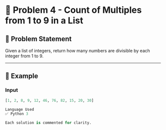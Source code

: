 # 🔢 Problem 4 - Count of Multiples from 1 to 9 in a List

## 🧩 Problem Statement

Given a list of integers, return how many numbers are divisible by each integer from 1 to 9.

---

## 🎯 Example

### Input
```python
[1, 2, 8, 9, 12, 46, 76, 82, 15, 20, 30]

Language Used
✅ Python 3

Each solution is commented for clarity.
